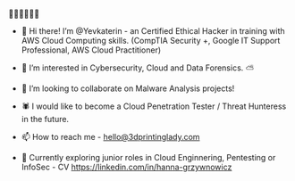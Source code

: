 🎃👻🍬🦇💀🧡

- 👋 Hi there! I’m @Yevkaterin - an Certified Ethical Hacker in training with AWS Cloud Computing skills. (CompTIA Security +, Google IT Support Professional, AWS Cloud Practitioner)
- 👀 I’m interested in Cybersecurity, Cloud and Data Forensics. ⛅
- 💞️ I’m looking to collaborate on Malware Analysis projects!
- 🕷️ I would like to become a Cloud Penetration Tester / Threat Hunteress in the future.
- 📫 How to reach me - hello@3dprintinglady.com

- 🦋 Currently exploring junior roles in Cloud Enginnering, Pentesting or InfoSec - CV https://linkedin.com/in/hanna-grzywnowicz
